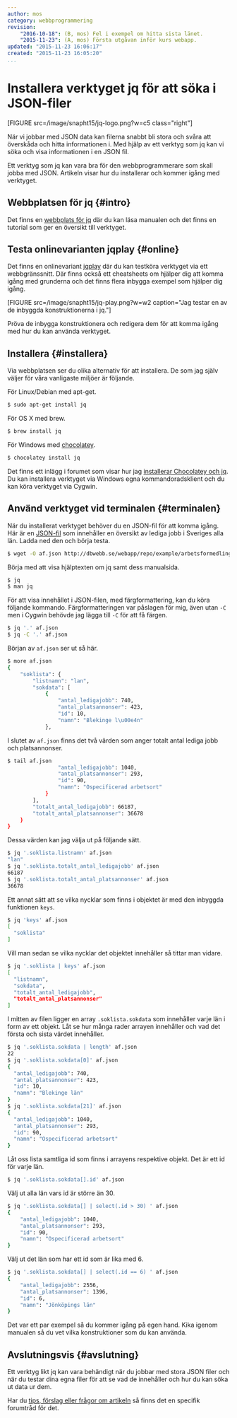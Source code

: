 ```yaml
---
author: mos
category: webbprogrammering
revision:
    "2016-10-18": (B, mos) Fel i exempel om hitta sista länet.
    "2015-11-23": (A, mos) Första utgåvan inför kurs webapp.
updated: "2015-11-23 16:06:17"
created: "2015-11-23 16:05:20"
...
```

Installera verktyget jq för att söka i JSON-filer
==================================

[FIGURE src=/image/snapht15/jq-logo.png?w=c5 class="right"]

När vi jobbar med JSON data kan filerna snabbt bli stora och svåra att överskåda och hitta informationen i. Med hjälp av ett verktyg som jq kan vi söka och visa informationen i en JSON fil.

Ett verktyg som jq kan vara bra för den webbprogrammerare som skall jobba med JSON. Artikeln visar hur du installerar och kommer igång med verktyget.

<!--more-->



Webbplatsen för jq {#intro}
--------------------------------------

Det finns en [webbplats för jq](https://stedolan.github.io/jq/) där du kan läsa manualen och det finns en tutorial som ger en översikt till verktyget.



Testa onlinevarianten jqplay {#online}
--------------------------------------

Det finns en onlinevariant [jqplay](https://jqplay.org/) där du kan testköra verktyget via ett webbgränssnitt. Där finns också ett cheatsheets om hjälper dig att komma igång med grunderna och det finns flera inbygga exempel som hjälper dig igång.

[FIGURE src=/image/snapht15/jq-play.png?w=w2 caption="Jag testar en av de inbyggda konstruktionerna i jq."]

Pröva de inbygga konstruktionera och redigera dem för att komma igång med hur du kan använda verktyget.



Installera {#installera}
--------------------------------------

Via webbplatsen ser du olika alternativ för att installera. De som jag själv väljer för våra vanligaste miljöer är följande.

För Linux/Debian med apt-get.

```bash
$ sudo apt-get install jq
```

För OS X med brew.

```bash
$ brew install jq
```

För Windows med [chocolatey](https://chocolatey.org/).

```bash
$ chocolatey install jq
```

Det finns ett inlägg i forumet som visar hur jag [installerar Chocolatey och jq](f/40159). Du kan installera verktyget via Windows egna kommandoradsklient och du kan köra verktyget via Cygwin.



Använd verktyget vid terminalen {#terminalen}
--------------------------------------

När du installerat verktyget behöver du en JSON-fil för att komma igång. Här är en [JSON-fil](webapp/repo/example/arbetsformedlingen/soklista_lan.json) som innehåller en översikt av lediga jobb i Sveriges alla län. Ladda ned den och börja testa.

```bash
$ wget -O af.json http://dbwebb.se/webapp/repo/example/arbetsformedlingen/soklista_lan.json
```

Börja med att visa hjälptexten om jq samt dess manualsida.

```bash
$ jq
$ man jq
```

För att visa innehållet i JSON-filen, med färgformattering, kan du köra följande kommando. Färgformatteringen var påslagen för mig, även utan `-C` men i Cygwin behövde jag lägga till `-C` för att få färgen.

```bash
$ jq '.' af.json
$ jq -C '.' af.json
```

Början av `af.json` ser ut så här.

```bash
$ more af.json
{
    "soklista": {
        "listnamn": "lan",
        "sokdata": [
            {
                "antal_ledigajobb": 740,
                "antal_platsannonser": 423,
                "id": 10,
                "namn": "Blekinge l\u00e4n"
            },
```

I slutet av `af.json` finns det två värden som anger totalt antal lediga jobb och platsannonser.

```bash
$ tail af.json
                "antal_ledigajobb": 1040,
                "antal_platsannonser": 293,
                "id": 90,
                "namn": "Ospecificerad arbetsort"
            }
        ],
        "totalt_antal_ledigajobb": 66187,
        "totalt_antal_platsannonser": 36678
    }
}
```

Dessa värden kan jag välja ut på följande sätt.

```bash
$ jq '.soklista.listnamn' af.json
"lan"
$ jq '.soklista.totalt_antal_ledigajobb' af.json
66187
$ jq '.soklista.totalt_antal_platsannonser' af.json
36678
```

Ett annat sätt att se vilka nycklar som finns i objektet är med den inbyggda funktionen `keys`.

```bash
$ jq 'keys' af.json
[
  "soklista"
]
```

Vill man sedan se vilka nycklar det objektet innehåller så tittar man vidare.

```bash
$ jq '.soklista | keys' af.json 
[
  "listnamn",
  "sokdata",
  "totalt_antal_ledigajobb",
  "totalt_antal_platsannonser"
]
```

I mitten av filen ligger en array `.soklista.sokdata` som innehåller varje län i form av ett objekt. Låt se hur många rader arrayen innehåller och vad det första och sista värdet innehåller.

```bash
$ jq '.soklista.sokdata | length' af.json
22
$ jq '.soklista.sokdata[0]' af.json
{
  "antal_ledigajobb": 740,
  "antal_platsannonser": 423,
  "id": 10,
  "namn": "Blekinge län"
}
$ jq '.soklista.sokdata[21]' af.json
{
  "antal_ledigajobb": 1040,
  "antal_platsannonser": 293,
  "id": 90,
  "namn": "Ospecificerad arbetsort"
}
```

Låt oss lista samtliga id som finns i arrayens respektive objekt. Det är ett id för varje län.

```bash
$ jq '.soklista.sokdata[].id' af.json 
```

Välj ut alla län vars id är större än 30.

```bash
$ jq '.soklista.sokdata[] | select(.id > 30) ' af.json 
{
    "antal_ledigajobb": 1040,
    "antal_platsannonser": 293,
    "id": 90,
    "namn": "Ospecificerad arbetsort"
}
```

Välj ut det län som har ett id som är lika med 6.

```bash
$ jq '.soklista.sokdata[] | select(.id == 6) ' af.json 
{
    "antal_ledigajobb": 2556,
    "antal_platsannonser": 1396,
    "id": 6,
    "namn": "Jönköpings län"
}
```

Det var ett par exempel så du kommer igång på egen hand. Kika igenom manualen så du vet vilka konstruktioner som du kan använda.



Avslutningsvis {#avslutning}
--------------------------------------

Ett verktyg likt jq kan vara behändigt när du jobbar med stora JSON filer och när du testar dina egna filer för att se vad de innehåller och hur du kan söka ut data ur dem.

Har du [tips, förslag eller frågor om artikeln](t/4861) så finns det en specifik forumtråd för det.
 
